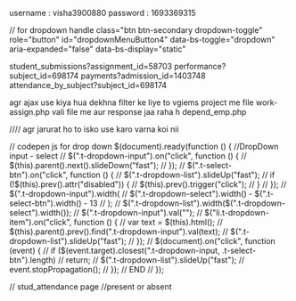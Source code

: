 username : visha3900880
password : 1693369315

// for dropdown handle
class="btn btn-secondary dropdown-toggle"
role="button"
id="dropdownMenuButton4"
data-bs-toggle="dropdown"
aria-expanded="false"
data-bs-display="static"

student_submissions?assignment_id=58703
performance?subject_id=698174
payments?admission_id=1403748
attendance_by_subject?subject_id=698174

agr ajax use kiya hua dekhna filter ke liye to vgiems project me file work-assign.php vali file me aur response jaa raha h depend_emp.php

////
agr jarurat ho to isko use karo varna koi nii

// codepen js for drop down
$(document).ready(function () {
  //DropDown input - select
  // $(".t-dropdown-input").on("click", function () {
  //   $(this).parent().next().slideDown("fast");
  // });
  // $(".t-select-btn").on("click", function () {
  //   $(".t-dropdown-list").slideUp("fast");
  //   if (!$(this).prev().attr("disabled")) {
// $(this).prev().trigger("click");
  //   }
  // });
  // $(".t-dropdown-input").width(
  //   $(".t-dropdown-select").width() - $(".t-select-btn").width() - 13
  // );
  // $(".t-dropdown-list").width($(".t-dropdown-select").width());
// $(".t-dropdown-input").val("");
  // $("li.t-dropdown-item").on("click", function () {
  //   var text = $(this).html();
  //   $(this).parent().prev().find(".t-dropdown-input").val(text);
  //   $(".t-dropdown-list").slideUp("fast");
  // });
  // $(document).on("click", function (event) {
  //   if ($(event.target).closest(".t-dropdown-input, .t-select-btn").length)
// return;
// $(".t-dropdown-list").slideUp("fast");
// event.stopPropagation();
// });
// END //
});

// stud_attendance page
//present or absent
